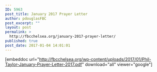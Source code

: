 ```yaml
---
ID: 5963
post_title: January 2017 Prayer Letter
author: pdouglasFBC
post_excerpt: ""
layout: post
permalink: >
  http://fbcchelsea.org/january-2017-prayer-letter/
published: true
post_date: 2017-01-04 14:01:01
---
```

[embeddoc url="http://fbcchelsea.org/wp-content/uploads/2017/01/Phil-Taylor-January-Prayer-Letter-2017.pdf" download="all" viewer="google"]